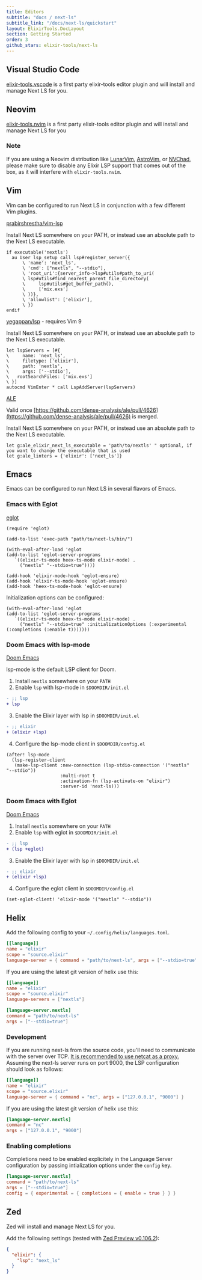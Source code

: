 ```yaml
---
title: Editors
subtitle: "docs / next-ls"
subtitle_link: "/docs/next-ls/quickstart"
layout: ElixirTools.DocLayout
section: Getting Started
order: 3
github_stars: elixir-tools/next-ls
---
```


## Visual Studio Code

[elixir-tools.vscode](https://github.com/elixir-tools/elixir-tools.vscode) is a first party elixir-tools editor plugin and will install and manage Next LS for you.

## Neovim

[elixir-tools.nvim](https://github.com/elixir-tools/elixir-tools.nvim) is a first party elixir-tools editor plugin and will install and manage Next LS for you

### Note

If you are using a Neovim distribution like [LunarVim](https://www.lunarvim.org/), [AstroVim](https://astronvim.com/), or [NVChad](https://nvchad.com/), please make sure to disable any Elixir LSP support that comes out of the box, as it will interfere with `elixir-tools.nvim`. 

## Vim

Vim can be configured to run Next LS in conjunction with a few different Vim plugins.

[prabirshrestha/vim-lsp](https://github.com/prabirshrestha/vim-lsp)

Install Next LS somewhere on your PATH, or instead use an absolute path to the Next LS executable.

```vim
if executable('nextls')
  au User lsp_setup call lsp#register_server({
      \ 'name': 'next_ls',
      \ 'cmd': ["nextls", "--stdio"],
      \ 'root_uri':{server_info->lsp#utils#path_to_uri(
      \	lsp#utils#find_nearest_parent_file_directory(
      \		lsp#utils#get_buffer_path(),
      \		['mix.exs']
      \	))},
      \ 'allowlist': ['elixir'],
      \ })
endif
```

[yegappan/lsp](https://github.com/yegappan/lsp) - requires Vim 9

Install Next LS somewhere on your PATH, or instead use an absolute path to the Next LS executable.

```vim
let lspServers = [#{
\	  name: 'next_ls',
\	  filetype: ['elixir'],
\	  path: 'nextls',
\	  args: ['--stdio'],
\   rootSearchFiles: ['mix.exs']
\ }]
autocmd VimEnter * call LspAddServer(lspServers)
```

[ALE](https://github.com/dense-analysis/ale)

Valid once [https://github.com/dense-analysis/ale/pull/4626](https://github.com/dense-analysis/ale/pull/4626) is merged.

Install Next LS somewhere on your PATH, or instead use an absolute path to the Next LS executable.

```vim
let g:ale_elixir_next_ls_executable = 'path/to/nextls' " optional, if you want to change the executable that is used
let g:ale_linters = {'elixir': ['next_ls']}
```

## Emacs

Emacs can be configured to run Next LS in several flavors of Emacs.

### Emacs with Eglot

[eglot](https://github.com/joaotavora/eglot)

```elisp
(require 'eglot)

(add-to-list 'exec-path "path/to/next-ls/bin/")

(with-eval-after-load 'eglot
(add-to-list 'eglot-server-programs
   `((elixir-ts-mode heex-ts-mode elixir-mode) .
     ("nextls" "--stdio=true"))))

(add-hook 'elixir-mode-hook 'eglot-ensure)
(add-hook 'elixir-ts-mode-hook 'eglot-ensure)
(add-hook 'heex-ts-mode-hook 'eglot-ensure)
```

Initialization options can be configured:

```elisp
(with-eval-after-load 'eglot
(add-to-list 'eglot-server-programs
   `((elixir-ts-mode heex-ts-mode elixir-mode) .
     ("nextls" "--stdio=true" :initializationOptions (:experimental (:completions (:enable t)))))))
```

### Doom Emacs with lsp-mode

[Doom Emacs](https://github.com/doomemacs/doomemacs)

lsp-mode is the default LSP client for Doom.

1. Install `nextls` somewhere on your `PATH`
2. Enable `lsp` with lsp-mode in `$DOOMDIR/init.el`

```diff
- ;; lsp
+ lsp
```

3. Enable the Elixir layer with lsp in `$DOOMDIR/init.el`

```diff
- ;; elixir
+ (elixir +lsp)
```

4. Configure the lsp-mode client in `$DOOMDIR/config.el`

```elisp
(after! lsp-mode
  (lsp-register-client
   (make-lsp-client :new-connection (lsp-stdio-connection '("nextls" "--stdio"))
                    :multi-root t
                    :activation-fn (lsp-activate-on "elixir")
                    :server-id 'next-ls)))
```

### Doom Emacs with Eglot

[Doom Emacs](https://github.com/doomemacs/doomemacs)

1. Install `nextls` somewhere on your `PATH`
2. Enable `lsp` with eglot in `$DOOMDIR/init.el`

```diff
- ;; lsp
+ (lsp +eglot)
```

3. Enable the Elixir layer with lsp in `$DOOMDIR/init.el`

```diff
- ;; elixir
+ (elixir +lsp)
```

4. Configure the eglot client in `$DOOMDIR/config.el`

```elisp
(set-eglot-client! 'elixir-mode '("nextls" "--stdio"))
```

## Helix

Add the following config to your `~/.config/helix/languages.toml`.

```toml
[[language]]
name = "elixir"
scope = "source.elixir"
language-server = { command = "path/to/next-ls", args = ["--stdio=true"] }
```

If you are using the latest git version of helix use this:

```toml
[[language]]
name = "elixir"
scope = "source.elixir"
language-servers = ["nextls"]

[language-server.nextls]
command = "path/to/next-ls"
args = ["--stdio=true"]
```
### Development

If you are running next-ls from the source code, you'll need to communicate with the server over TCP. [It is recommended to use netcat as a proxy.](https://github.com/helix-editor/helix/wiki/How-to-install-the-default-language-servers)
Assuming the next-ls server runs on port 9000, the LSP configuration should look as follows:

```toml
[[language]]
name = "elixir"
scope = "source.elixir"
language-server = { command = "nc", args = ["127.0.0.1", "9000"] }
```
If you are using the latest git version of helix use this:

```toml
[language-server.nextls]
command = "nc"
args = ["127.0.0.1", "9000"]
```

### Enabling completions

Completions need to be enabled explicitely in the Language Server configuration by passing intialization options under the `config` key.

```toml
[language-server.nextls]
command = "path/to/next-ls"
args = ["--stdio=true"]
config = { experimental = { completions = { enable = true } } }
```

## Zed

Zed will install and manage Next LS for you.

Add the following settings (tested with [Zed Preview v0.106.2](https://zed.dev/releases/preview)):

```json
{
  "elixir": {
    "lsp": "next_ls"
  }
}
```
